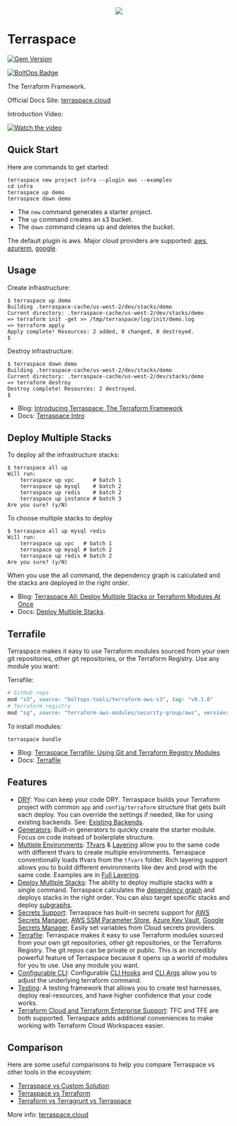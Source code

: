 <div align="center">
  <a href="https://terraspace.cloud"><img src="https://img.boltops.com/boltops/logos/terraspace-dark-v2.png" /></a>
</div>

# Terraspace

[![Gem Version](https://badge.fury.io/rb/terraspace.png)](http://badge.fury.io/rb/terraspace)

[![BoltOps Badge](https://img.boltops.com/boltops/badges/boltops-badge.png)](https://www.boltops.com)

The Terraform Framework.

Official Docs Site: [terraspace.cloud](https://terraspace.cloud)

Introduction Video:

[![Watch the video](https://img.boltops.com/boltops/tools/terraspace/terraspace-youtube.png)](https://www.youtube.com/watch?v=O87t5q22YNc)

## Quick Start

Here are commands to get started:

    terraspace new project infra --plugin aws --examples
    cd infra
    terraspace up demo
    terraspace down demo

* The `new` command generates a starter project.
* The `up` command creates an s3 bucket.
* The `down` command cleans up and deletes the bucket.

The default plugin is aws. Major cloud providers are supported: [aws](https://terraspace.cloud/docs/learn/aws/), [azurerm](https://terraspace.cloud/docs/learn/azure/), [google](https://terraspace.cloud/docs/learn/gcp/).

## Usage

Create infrastructure:

    $ terraspace up demo
    Building .terraspace-cache/us-west-2/dev/stacks/demo
    Current directory: .terraspace-cache/us-west-2/dev/stacks/demo
    => terraform init -get >> /tmp/terraspace/log/init/demo.log
    => terraform apply
    Apply complete! Resources: 2 added, 0 changed, 0 destroyed.
    $

Destroy infrastructure:

    $ terraspace down demo
    Building .terraspace-cache/us-west-2/dev/stacks/demo
    Current directory: .terraspace-cache/us-west-2/dev/stacks/demo
    => terraform destroy
    Destroy complete! Resources: 2 destroyed.
    $

* Blog: [Introducing Terraspace: The Terraform Framework](https://blog.boltops.com/2020/08/22/introducing-terraspace-the-terraform-framework)
* Docs: [Terraspace Intro](https://terraspace.cloud/docs/intro/)

## Deploy Multiple Stacks

To deploy all the infrastructure stacks:

    $ terraspace all up
    Will run:
        terraspace up vpc      # batch 1
        terraspace up mysql    # batch 2
        terraspace up redis    # batch 2
        terraspace up instance # batch 3
    Are you sure? (y/N)

To choose multiple stacks to deploy

    $ terraspace all up mysql redis
    Will run:
        terraspace up vpc   # batch 1
        terraspace up mysql # batch 2
        terraspace up redis # batch 2
    Are you sure? (y/N)

When you use the all command, the dependency graph is calculated and the stacks are deployed in the right order.

* Blog: [Terraspace All: Deploy Multiple Stacks or Terraform Modules At Once](https://blog.boltops.com/2020/09/19/terraspace-all-deploy-multiple-stacks-at-once)
* Docs: [Deploy Multiple Stacks](https://terraspace.cloud/docs/intro/deploy-all/).

## Terrafile

Terraspace makes it easy to use Terraform modules sourced from your own git repositories, other git repositories, or the Terraform Registry. Use any module you want:

Terrafile:

```ruby
# GitHub repo
mod "s3", source: "boltops-tools/terraform-aws-s3", tag: "v0.1.0"
# Terraform registry
mod "sg", source: "terraform-aws-modules/security-group/aws", version: "3.10.0"
```

To install modules:

    terraspace bundle

* Blog: [Terraspace Terrafile: Using Git and Terraform Registry Modules](https://blog.boltops.com/2020/10/18/terraspace-terrafile-using-git-repos-and-terraform-registry-modules)
* Docs: [Terrafile](https://terraspace.cloud/docs/terrafile/)

## Features

* [DRY](https://terraspace.cloud/docs/intro/how-terraspace-works/): You can keep your code DRY. Terraspace builds your Terraform project with common `app` and `config/terraform` structure that gets built each deploy. You can override the settings if needed, like for using existing backends. See: [Existing Backends](https://terraspace.cloud/docs/state/existing/).
* [Generators](https://terraspace.cloud/docs/generators/): Built-in generators to quickly create the starter module. Focus on code instead of boilerplate structure.
* [Multiple Environments](https://terraspace.cloud/docs/patterns/multiple-envs/): [Tfvars](https://terraspace.cloud/docs/tfvars/) & [Layering](https://terraspace.cloud/docs/tfvars/layering/) allow you to the same code with different tfvars to create multiple environments. Terraspace conventionally loads tfvars from the `tfvars` folder. Rich layering support allows you to build different environments like dev and prod with the same code.  Examples are in [Full Layering](https://terraspace.cloud/docs/tfvars/full-layering/).
* [Deploy Multiple Stacks](https://terraspace.cloud/docs/intro/deploy-all/): The ability to deploy multiple stacks with a single command. Terraspace calculates the [dependency graph](https://terraspace.cloud/docs/dependencies/) and deploys stacks in the right order. You can also target specific stacks and deploy [subgraphs](https://terraspace.cloud/docs/dependencies/subgraphs/).
* [Secrets Support](https://terraspace.cloud/docs/helpers/aws/secrets/): Terraspace has built-in secrets support for [AWS Secrets Manager](https://terraspace.cloud/docs/helpers/aws/secrets/), [AWS SSM Parameter Store](https://terraspace.cloud/docs/helpers/aws/ssm/), [Azure Key Vault](https://terraspace.cloud/docs/helpers/azure/secrets/), [Google Secrets Manager](https://terraspace.cloud/docs/helpers/google/secrets/). Easily set variables from Cloud secrets providers.
* [Terrafile](https://terraspace.cloud/docs/terrafile/): Terraspace makes it easy to use Terraform modules sourced from your own git repositories, other git repositories, or the Terraform Registry. The git repos can be private or public. This is an incredibly powerful feature of Terraspace because it opens up a world of modules for you to use.  Use any module you want.
* [Configurable CLI](https://terraspace.cloud/docs/config/args/): Configurable [CLI Hooks](https://terraspace.cloud/docs/config/hooks/) and [CLI Args](https://terraspace.cloud/docs/config/args/) allow you to adjust the underlying terraform command.
* [Testing](https://terraspace.cloud/docs/testing/): A testing framework that allows you to create test harnesses, deploy real-resources, and have higher confidence that your code works.
* [Terraform Cloud and Terraform Enterprise Support](https://terraspace.cloud/docs/cloud/): TFC and TFE are both supported. Terraspace adds additional conveniences to make working with Terraform Cloud Workspaces easier.

## Comparison

Here are some useful comparisons to help you compare Terraspace vs other tools in the ecosystem:

* [Terraspace vs Custom Solution](https://terraspace.cloud/docs/vs/custom/)
* [Terraspace vs Terraform](https://terraspace.cloud/docs/vs/terraform/)
* [Terraform vs Terragrunt vs Terraspace](https://blog.boltops.com/2020/09/28/terraform-vs-terragrunt-vs-terraspace)

More info: [terraspace.cloud](https://terraspace.cloud)
